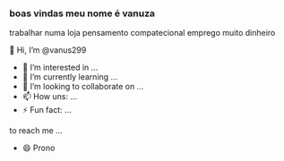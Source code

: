 ### boas vindas meu nome é vanuza 
trabalhar numa loja
pensamento compatecional
emprego
muito dinheiro

👋 Hi, I’m @vanus299
- 👀 I’m interested in ...
- 🌱 I’m currently learning ...
- 💞️ I’m looking to collaborate on ...
- 📫 How uns: ...
- ⚡ Fun fact: ...

<!---
vanus299/vanus299 is a ✨ special ✨ repository because its `README.md` (this file) appears on your GitHub profile.
You can click the Preview link to take a look at your changes.
--->to reach me ...
- 😄 Prono
